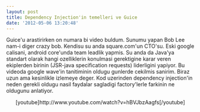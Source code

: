```yaml
---
layout: post
title: Dependency Injection'in temelleri ve Guice
date: '2012-05-06 13:20:48'
---
```


Guice'u arastirirken on numara bi video buldum. Sunumu yapan Bob Lee nam-i diger crazy bob. Kendisu su anda square.com'un CTO'su. Eski google calisani, android core'unda team leadlik yapmis. Su anda da Java'ya standart olarak hangi ozelliklerin konulmasi gerektigine karar veren ekiplerden birinin (JSR-java specification requests) liderligini yapiyor. Bu videoda google wave'in tanitiminin oldugu gunlerde cekilmis sanirim. Biraz uzun ama kesinlikle izlemeye deger. Kod uzerinden dependency injection'in neden gerekli oldugu nasil faydalar sagladigi factory'lerle farkinin ne oldugunu anlatiyor.
<p style="text-align: center;">[youtube]http://www.youtube.com/watch?v=hBVJbzAagfs[/youtube]</p>